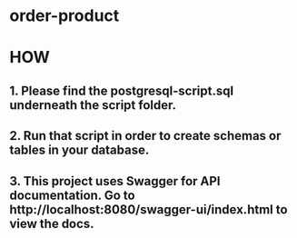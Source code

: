 # order-product

# HOW

## 1. Please find the postgresql-script.sql underneath the script folder.
## 2. Run that script in order to create schemas or tables in your database.
## 3. This project uses Swagger for API documentation. Go to http://localhost:8080/swagger-ui/index.html to view the docs.

